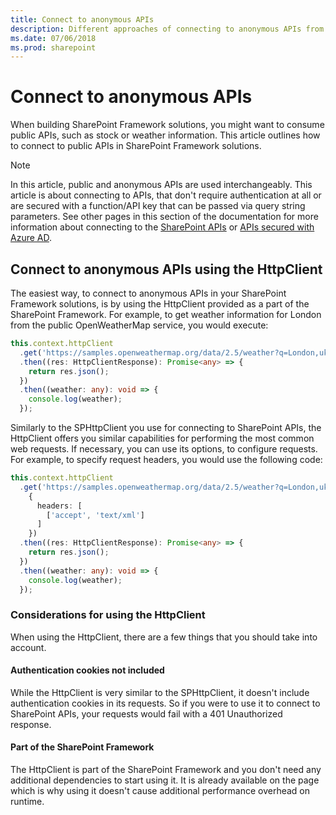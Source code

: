 ```yaml
---
title: Connect to anonymous APIs
description: Different approaches of connecting to anonymous APIs from your SharePoint Framework solutions
ms.date: 07/06/2018
ms.prod: sharepoint
---
```


# Connect to anonymous APIs

When building SharePoint Framework solutions, you might want to consume public APIs, such as stock or weather information. This article outlines how to connect to public APIs in SharePoint Framework solutions.

> [!NOTE]
> In this article, public and anonymous APIs are used interchangeably. This article is about connecting to APIs, that don't require authentication at all or are secured with a function/API key that can be passed via query string parameters. See other pages in this section of the documentation for more information about connecting to the [SharePoint APIs](connect-to-sharepoint.md) or [APIs secured with Azure AD](use-aadhttpclient.md).

## Connect to anonymous APIs using the HttpClient

The easiest way, to connect to anonymous APIs in your SharePoint Framework solutions, is by using the HttpClient provided as a part of the SharePoint Framework. For example, to get weather information for London from the public OpenWeatherMap service, you would execute:

```ts
this.context.httpClient
  .get('https://samples.openweathermap.org/data/2.5/weather?q=London,uk&appid=b6907d289e10d714a6e88b30761fae22', HttpClient.configurations.v1)
  .then((res: HttpClientResponse): Promise<any> => {
    return res.json();
  })
  .then((weather: any): void => {
    console.log(weather);
  });
```

Similarly to the SPHttpClient you use for connecting to SharePoint APIs, the HttpClient offers you similar capabilities for performing the most common web requests. If necessary, you can use its options, to configure requests. For example, to specify request headers, you would use the following code:

```ts
this.context.httpClient
  .get('https://samples.openweathermap.org/data/2.5/weather?q=London,uk&appid=b6907d289e10d714a6e88b30761fae22', HttpClient.configurations.v1,
    {
      headers: [
        ['accept', 'text/xml']
      ]
    })
  .then((res: HttpClientResponse): Promise<any> => {
    return res.json();
  })
  .then((weather: any): void => {
    console.log(weather);
  });
```

### Considerations for using the HttpClient

When using the HttpClient, there are a few things that you should take into account.

#### Authentication cookies not included

While the HttpClient is very similar to the SPHttpClient, it doesn't include authentication cookies in its requests. So if you were to use it to connect to SharePoint APIs, your requests would fail with a 401 Unauthorized response.

#### Part of the SharePoint Framework

The HttpClient is part of the SharePoint Framework and you don't need any additional dependencies to start using it. It is already available on the page which is why using it doesn't cause additional performance overhead on runtime.